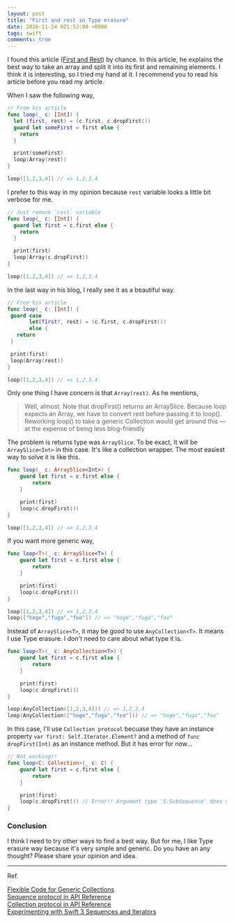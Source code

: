 ```yaml
---
layout: post
title: "First and rest in Type erasure"
date: 2016-11-24 021:53:00 +0900
tags: swift
comments: true
---
```


I found this article ([First and Rest](http://www.figure.ink/blog/2016/11/12/first-and-rest?utm_source=Swift_Developments&utm_medium=email&utm_campaign=Swift_Developments_Issue_64)) by chance. In this article, he explains the best way to take an array and split it into its first and remaining elements. I think it is interesting, so I tried my hand at it. I recommend you to read his article before you read my article.

When I saw the following way,

```swift
// From his article
func loop(_ c: [Int]) {
  let (first, rest) = (c.first, c.dropFirst())
  guard let someFirst = first else {
    return
  }

  print(someFirst)
  loop(Array(rest))
}

loop([1,2,3,4]) // => 1,2,3,4
```

I prefer to this way in my opinion because `rest` variable looks a little bit verbose for me.

```swift
// Just remove `rest` variable
func loop(_ c: [Int]) {
  guard let first = c.first else {
    return
  }

  print(first)
  loop(Array(c.dropFirst))
}

loop([1,2,3,4]) // => 1,2,3,4
```

In the last way in his blog, I really see it as a beautiful way.

```swift
// From his article
func loop(_ c: [Int]) {
 guard case
       let(first?, rest) = (c.first, c.dropFirst())
       else {
   return
 }

 print(first)
 loop(Array(rest))
}

loop([1,2,3,4]) // => 1,2,3,4
```

Only one thing I have concern is that `Array(rest)`. As he mentions,


> Well, almost. Note that dropFirst() returns an ArraySlice. Because loop expects an Array, we have to convert rest before passing it to loop(). Reworking loop() to take a generic Collection would get around this — at the expense of being less blog-friendly


The problem is returns type was `ArraySlice`. To be exact, It will be `ArraySlice<Int>` in this case. It's like a collection wrapper. The most easiest way to solve it is like this.

```swift
func loop(_ c: ArraySlice<Int>) {
    guard let first = c.first else {
        return
    }

    print(first)
    loop(c.dropFirst())
}

loop([1,2,3,4]) // => 1,2,3,4
```

If you want more generic way,

```swift
func loop<T>(_ c: ArraySlice<T>) {
    guard let first = c.first else {
        return
    }

    print(first)
    loop(c.dropFirst())
}

loop([1,2,3,4]) // => 1,2,3,4
loop(["hoge","fuga","foo"]) // => "hoge","fuga","foo"
```

Instead of `ArraySlice<T>`, it may be good to use `AnyCollection<T>`. It means I use Type erasure. I don't need to care about what type it is.

```swift
func loop<T>(_ c: AnyCollection<T>) {
    guard let first = c.first else {
        return
    }

    print(first)
    loop(c.dropFirst())
}

loop(AnyCollection([1,2,3,4])) // => 1,2,3,4
loop(AnyCollection(["hoge","fuga","foo"])) // => "hoge","fuga","foo"
```

In this case, I'll use `Collection protocol` becuase they have an instance property `var first: Self.Iterator.Element?` and a method of `func dropFirst(Int)` as an instance method. But it has error for now...

```swift
// Not working!!
func loop<C: Collection>(_ c: C) {
    guard let first = c.first else {
        return
    }

    print(first)
    loop(c.dropFirst()) // Error!! Argument type 'S.SubSequence' does not conform to expected type 'Sequence'
}
```

### Conclusion

I think I need to try other ways to find a best way. But for me, I like Type erasure way because it's very simple and generic.
Do you have an any thought? Please share your opinion and idea.

---

Ref.  

[Flexible Code for Generic Collections](https://speakerdeck.com/natecook1000/flexible-code-for-generic-collections)  
[Sequence protocol in API Reference](https://developer.apple.com/reference/swift/sequence)  
[Collection protocol in API Reference](https://developer.apple.com/reference/swift/collection)  
[Experimenting with Swift 3 Sequences and Iterators](https://www.uraimo.com/2015/11/12/experimenting-with-swift-2-sequencetype-generatortype/)
